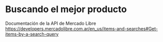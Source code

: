 # Buscando el mejor producto 

Documentación de la API de Mercado Libre
https://developers.mercadolibre.com.ar/en_us/items-and-searches#Get-items-by-a-search-query
